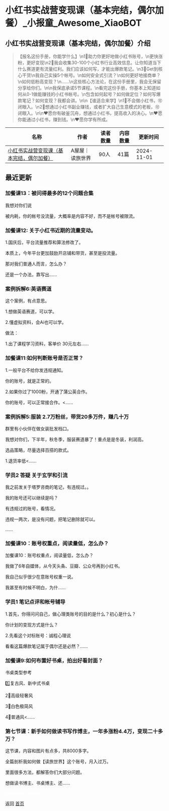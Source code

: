 # 小红书实战营变现课（基本完结，偶尔加餐）_小报童_Awesome_XiaoBOT

## 小红书实战营变现课（基本完结，偶尔加餐）介绍
> 【报名这份手册，你能学什么】\n1⃣️助力你更好地做小红书账号，\n更快涨粉，更好变现\n2⃣️我会收集30-100个小红书行业高效信息。让你知道当下什么赛道更有流量红利。我们应该如何写，才能出爆款笔记。\n3⃣️Get到核心干货\n我自己实操5个帐号。\n如何安全式引流？\n如何更好地接商单？\n如何低粉高变现？\n……\n这些核心方法论，在这份手册里，我会无保留分享给你们。\n\n我保底承诺5节课程。\n看完这份手册，你基本上知道如何从0-1做能赚钱的小红书帐号。\n包含如何起号？如何做定位？如何写爆款笔记？如何变现？我都会讲。\n\n【谁适合来学】\n1⃣️不会做小红书，🉑️闭眼入。\n2⃣️想通过小红书副业赚钱，或者扩大自己生意模式的老板，🉑️闭眼入。\n\n❤️愿你有破釜沉舟，想通过小红书，提高收入的决心。\n❤️愿你能通过小红书，赚到钱。\n❤️愿你学有所成。  
  


|名称|作者|读者数量|内容数量|更新时间|
|---|---|---|---|---|
|[小红书实战营变现课（基本完结，偶尔加餐）](https://xiaobot.net/p/wuwu8844222?refer=9c3f1c95-a052-465a-9902-f6d75080262a)|A屋屋｜读旅世界|90人|41篇|2024-11-01|

## 最近更新
### 加餐课13：被问得最多的12个问题合集

我想对你们说

被内耗，你的帐号没流量，大概率是内容不好，而不是帐号被限流。

### 加餐课12: 关于小红书近期的流量变动。

1.国庆后，平台流量推荐和算法修改了。

本质上，今年平台更加鼓励开店铺和带货，甚至是投流量。

那对我们普通人而言，怎么办？

还是一个办法，靠写出......

### 案例拆解6:英语赛道

这个案例，有点意思。

1.想做英语赛道，可以学。

2.懂虚拟资料，会Ai也可以学。

做法：

1.出了课程学习资料，客单价 30元左右......

### 加餐课11:如何判断账号是否正常？

1.一般平台不给你发违规通知。

你的账号，就是正常的。

2.如果你过了1000粉，开通了蒲公英合作。

你的账号，可以正常接合作。<......

### 案例拆解5:服装 2.7万粉丝，带货20多万件，赚几十万

群里有小伙伴在做女装批发档口。

我想对你们，下半年，秋冬季，服装赛道暴了！重点是是冬装，利润高。

选品策略，尽量选择百搭的款式。

1.退货率低<......

### 学员2 答疑 关于玄学和引流

我之前发关于塔罗咨商的笔记，有违规过。。

我的账号还可以继续是吗？

有违规过的账号，看情况。

违规一两次，是没有问题，把笔记删除就可以。

......

### 加餐课10：账号权重点，阅读量低，怎么办？

加餐课10：账号权重点，阅读量低，怎么办？

我做了6年自媒体，从今天头条、豆瓣、公众号再到小红书。

我自己似乎很少在意账号权重一说。

我甚至有时候不明白，为什......

### 学员1 笔记点评和帐号辅导

1.首先，你得问问自己，做心理类账号的目的是什么？初心是什么？

你计划的变现方式是什么？

2.先看这个对标账号：诚程心理说

看看这篇爆款笔记属于偶尔还是必然？......

### 加餐课9:如何布置好书桌，拍出好看封面？

书桌类型参考

1️⃣复古风、新中式书桌

2⃣️高级轻奢风

3⃣️白色极简风

4⃣️普通风<......

### 第七节课：新手如何做读书写作博主，一年多涨粉4.4万，变现二十多万？

这节课，内容和图片有点多，共8000多字。

全篇剖析我如何做【读旅世界】这个账号，月入过万。

里面很多方法，都解答你们大部分问题。

想做读书博主、书桌博主、还......


<a href="https://github.com/Reno9527/awesome-xiaobot" style="color: white; text-decoration: none;">awesome-xiaobot</a>

返回 [首页](../README.md)
